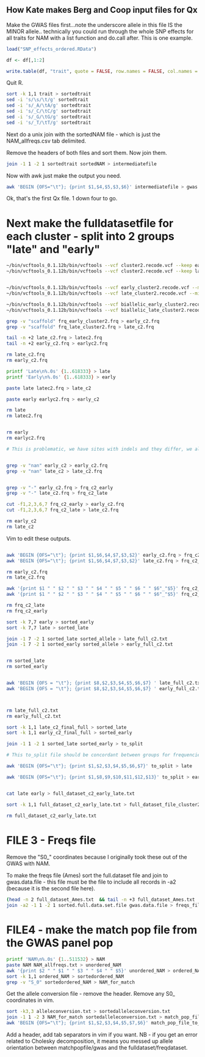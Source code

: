 ## How Kate makes Berg and Coop input files for Qx

Make the GWAS files first...note the underscore allele in this file IS the MINOR allele.. technically you could run through the whole SNP effects for all traits for NAM with a list function and do.call after. This is one example.
```R
load("SNP_effects_ordered.RData")

df <- df[,1:2]

write.table(df, "trait", quote = FALSE, row.names = FALSE, col.names = FALSE)

```

Quit R.

``` bash
sort -k 1,1 trait > sortedtrait
sed -i 's/\s/\t/g' sortedtrait
sed -i 's/_A/\tA/g' sortedtrait
sed -i 's/_C/\tC/g' sortedtrait
sed -i 's/_G/\tG/g' sortedtrait
sed -i 's/_T/\tT/g' sortedtrait
```


Next do a unix join with the sortedNAM file - which is just the NAM_allfreqs.csv tab delimited.

Remove the headers of both files and sort them. Now join them.


```bash
join -1 1 -2 1 sortedtrait sortedNAM > intermediatefile
```

Now with awk just make the output you need. 

```bash
awk 'BEGIN {OFS="\t"}; {print $1,$4,$5,$3,$6}' intermediatefile > gwas.data.file
```

Ok, that's the first Qx file. 1 down four to go.

# Next make the fulldatasetfile for each cluster - split into 2 groups "late" and "early"

```bash
~/bin/vcftools_0.1.12b/bin/vcftools --vcf cluster2.recode.vcf --keep early_names_cluster2_Qx --recode --out early_cluster2
~/bin/vcftools_0.1.12b/bin/vcftools --vcf cluster2.recode.vcf --keep late_names_cluster2_Qx --recode --out late_cluster2


~/bin/vcftools_0.1.12b/bin/vcftools --vcf early_cluster2.recode.vcf --min-alleles 2 --max-alleles 2 --recode --out biallelic_early_cluster2
~/bin/vcftools_0.1.12b/bin/vcftools --vcf late_cluster2.recode.vcf --min-alleles 2 --max-alleles 2 --recode --out biallelic_late_cluster2

~/bin/vcftools_0.1.12b/bin/vcftools --vcf biallelic_early_cluster2.recode.vcf --freq --out frq_early_cluster2
~/bin/vcftools_0.1.12b/bin/vcftools --vcf biallelic_late_cluster2.recode.vcf --freq --out frq_late_cluster2

grep -v "scaffold" frq_early_cluster2.frq > early_c2.frq
grep -v "scaffold" frq_late_cluster2.frq > late_c2.frq

tail -n +2 late_c2.frq > latec2.frq
tail -n +2 early_c2.frq > earlyc2.frq

rm late_c2.frq
rm early_c2.frq

printf 'Late\n%.0s' {1..618333} > late
printf 'Early\n%.0s' {1..618333} > early

paste late latec2.frq > late_c2

paste early earlyc2.frq > early_c2

rm late
rm latec2.frq


rm early
rm earlyc2.frq

# This is problematic, we have sites with indels and they differ, we also have sites that have -nan (presumably ridiculously small freqencies)


grep -v "nan" early_c2 > early_c2.frq
grep -v "nan" late_c2 > late_c2.frq


grep -v "-" early_c2.frq > frq_c2_early
grep -v "-" late_c2.frq > frq_c2_late

cut -f1,2,3,6,7 frq_c2_early > early_c2.frq
cut -f1,2,3,6,7 frq_c2_late > late_c2.frq

rm early_c2
rm late_c2
```
 
Vim to edit these outputs.

```bash

awk 'BEGIN {OFS="\t"}; {print $1,$6,$4,$7,$3,$2}' early_c2.frq > frq_c2_early
awk 'BEGIN {OFS="\t"}; {print $1,$6,$4,$7,$3,$2}' late_c2.frq > frq_c2_late

rm early_c2.frq
rm late_c2.frq

awk '{print $1 " " $2 " " $3 " " $4 " " $5 " " $6 " " $6"_"$5}' frq_c2_late > late
awk '{print $1 " " $2 " " $3 " " $4 " " $5 " " $6 " " $6"_"$5}' frq_c2_early > early

rm frq_c2_late
rm frq_c2_early

sort -k 7,7 early > sorted_early
sort -k 7,7 late > sorted_late

join -1 7 -2 1 sorted_late sorted_allele > late_full_c2.txt
join -1 7 -2 1 sorted_early sorted_allele > early_full_c2.txt


rm sorted_late
rm sorted_early


awk 'BEGIN {OFS = "\t"}; {print $8,$2,$3,$4,$5,$6,$7} ' late_full_c2.txt > late_c2_final_full
awk 'BEGIN {OFS = "\t"}; {print $8,$2,$3,$4,$5,$6,$7} ' early_full_c2.txt > early_c2_final_full



rm late_full_c2.txt
rm early_full_c2.txt

sort -k 1,1 late_c2_final_full > sorted_late
sort -k 1,1 early_c2_final_full > sorted_early

join -1 1 -2 1 sorted_late sorted_early > to_split

# This to_split file should be concordant between groups for frequencies now. Use VIM to remove S0_

awk 'BEGIN {OFS="\t"}; {print $1,$2,$3,$4,$5,$6,$7}' to_split > late

awk 'BEGIN {OFS="\t"}; {print $1,$8,$9,$10,$11,$12,$13}' to_split > early


cat late early > full_dataset_c2_early_late.txt

sort -k 1,1 full_dataset_c2_early_late.txt > full_dataset_file_cluster2.txt

rm full_dataset_c2_early_late.txt
```



# FILE 3 - Freqs file

Remove the "S0_" coordinates because I originally took these out of the GWAS with NAM.

To make the freqs file (Ames) sort the full.dataset file and join to gwas.data.file - this file must be the file to include all records in -a2 (because it is the second file here).

```bash
(head -n 2 full_dataset_Ames.txt  && tail -n +3 full_dataset_Ames.txt | sort) > sorted.full.data.set.file
join -a2 -1 1 -2 1 sorted.full.data.set.file gwas.data.file > freqs_file
```

# FILE4 - make the match pop file from the GWAS panel pop

```bash
printf 'NAM\n%.0s' {1..511532} > NAM
paste NAM NAM_allfreqs.txt > unordered_NAM
awk '{print $2 " " $1 " " $3 " " $4 " " $5}' unordered_NAM > ordered_NAM
sort -k 1,1 ordered_NAM > sortedordered_NAM
grep -v "S_0" sortedordered_NAM > NAM_for_match
```

Get the allele conversion file - remove the header. Remove any S0_ coordinates in vim.

```bash
sort -k3,3 alleleconversion.txt > sortedalleleconversion.txt
join -1 1 -2 3 NAM_for_match sortedalleleconversion.txt > match_pop_file_to_edit
awk 'BEGIN {OFS="\t"}; {print $1,$2,$3,$4,$5,$7,$6}' match_pop_file_to_edit > match_pop_file
```

Add a header, add tab separators in vim if you want. NB - if you get an error related to Cholesky decomposition, it means you messed up allele orientation between matchpopfile/gwas and the fulldataset/freqdataset.
